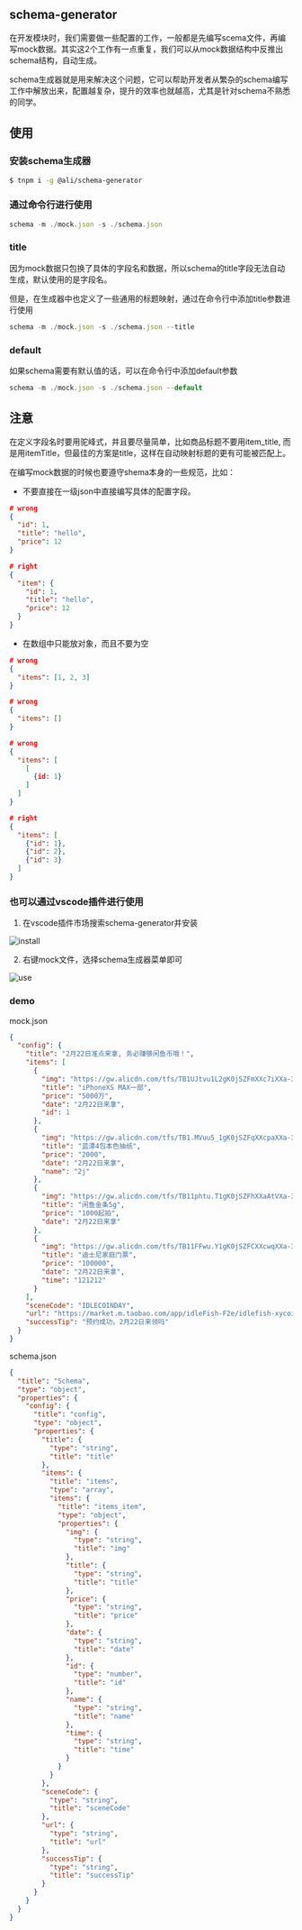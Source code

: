 ## schema-generator

在开发模块时，我们需要做一些配置的工作，一般都是先编写scema文件，再编写mock数据。其实这2个工作有一点重复，我们可以从mock数据结构中反推出schema结构，自动生成。

schema生成器就是用来解决这个问题，它可以帮助开发者从繁杂的schema编写工作中解放出来，配置越复杂，提升的效率也就越高，尤其是针对schema不熟悉的同学。


## 使用

### 安装schema生成器
```sh
$ tnpm i -g @ali/schema-generator
```

### 通过命令行进行使用
```js
schema -m ./mock.json -s ./schema.json
```

### title

因为mock数据只包换了具体的字段名和数据，所以schema的title字段无法自动生成，默认使用的是字段名。

但是，在生成器中也定义了一些通用的标题映射，通过在命令行中添加title参数进行使用
```js
schema -m ./mock.json -s ./schema.json --title
```

### default 

如果schema需要有默认值的话，可以在命令行中添加default参数
```js
schema -m ./mock.json -s ./schema.json --default
```

## 注意

在定义字段名时要用驼峰式，并且要尽量简单，比如商品标题不要用item_title, 而是用itemTitle，但最佳的方案是title，这样在自动映射标题的更有可能被匹配上。

在编写mock数据的时候也要遵守shema本身的一些规范，比如：

* 不要直接在一级json中直接编写具体的配置字段。

```json
# wrong
{
  "id": 1,
  "title": "hello",
  "price": 12
}
```

```json
# right
{
  "item": {
    "id": 1,
    "title": "hello",
    "price": 12
  }
}
```

* 在数组中只能放对象，而且不要为空

```json
# wrong
{
  "items": [1, 2, 3]
}

# wrong
{
  "items": []
}

# wrong
{
  "items": [
    [
      {id: 1}
    ]
  ]
}
```

```json
# right
{
  "items": [
    {"id": 1},
    {"id": 2},
    {"id": 3}
  ]
}
```


### 也可以通过vscode插件进行使用

1. 在vscode插件市场搜索schema-generator并安装

![install](https://gw.alicdn.com/tfs/TB15bhOyQT2gK0jSZFkXXcIQFXa-906-762.png)

2. 右键mock文件，选择schema生成器菜单即可

![use](https://gw.alicdn.com/tfs/TB1VGqxyuT2gK0jSZFvXXXnFXXa-1022-650.png)


### demo

mock.json

```json
{
  "config": {
    "title": "2月22日准点来拿, 务必赚够闲鱼币哦！",
    "items": [
      {
        "img": "https://gw.alicdn.com/tfs/TB1UJtvu1L2gK0jSZFmXXc7iXXa-350-350.png",
        "title": "iPhoneXS MAX一部",
        "price": "5000万",
        "date": "2月22日来拿",
        "id": 1
      },
      {
        "img": "https://gw.alicdn.com/tfs/TB1.MVuu5_1gK0jSZFqXXcpaXXa-350-350.png",
        "title": "蓝漂4包本色抽纸",
        "price": "2000",
        "date": "2月22日来拿",
        "name": "2j"
      },
      {
        "img": "https://gw.alicdn.com/tfs/TB11phtu.T1gK0jSZFhXXaAtVXa-350-350.png",
        "title": "闲鱼金条5g",
        "price": "1000起拍",
        "date": "2月22日来拿"
      },
      {
        "img": "https://gw.alicdn.com/tfs/TB11FFwu.Y1gK0jSZFCXXcwqXXa-350-350.png",
        "title": "迪士尼家庭门票",
        "price": "100000",
        "date": "2月22日来拿",
        "time": "121212"
      }
    ],
    "sceneCode": "IDLECOINDAY",
    "url": "https://market.m.taobao.com/app/idleFish-F2e/idlefish-xycoin/pages/index?wh_weex=true",
    "successTip": "预约成功，2月22日来领吗"
  }
}
```

schema.json
```json
{
  "title": "Schema",
  "type": "object",
  "properties": {
    "config": {
      "title": "config",
      "type": "object",
      "properties": {
        "title": {
          "type": "string",
          "title": "title"
        },
        "items": {
          "title": "items",
          "type": "array",
          "items": {
            "title": "items_item",
            "type": "object",
            "properties": {
              "img": {
                "type": "string",
                "title": "img"
              },
              "title": {
                "type": "string",
                "title": "title"
              },
              "price": {
                "type": "string",
                "title": "price"
              },
              "date": {
                "type": "string",
                "title": "date"
              },
              "id": {
                "type": "number",
                "title": "id"
              },
              "name": {
                "type": "string",
                "title": "name"
              },
              "time": {
                "type": "string",
                "title": "time"
              }
            }
          }
        },
        "sceneCode": {
          "type": "string",
          "title": "sceneCode"
        },
        "url": {
          "type": "string",
          "title": "url"
        },
        "successTip": {
          "type": "string",
          "title": "successTip"
        }
      }
    }
  }
}

```
